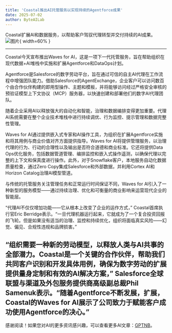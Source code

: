 ```yaml
---
title: 'Coastal推出AI托管服务以实现持续的Agentforce成果'
date: 2025-07-02
author: ByteAILab
---
```


Coastal扩展AI和数据服务，以帮助客户驾驭代理转型并交付持续的AI成果。![图片](https://ai-techpark.com/wp-content/uploads/Coastal.jpg){ width=60% }

---
Coastal今天宣布推出Waves for AI，这是一项下一代托管服务，旨在帮助组织在现代数据+AI堆栈中实施和扩展Agentforce和DataOps计划。

Agentforce是Salesforce的数字劳动平台，旨在通过可信的自主AI代理在工作流程中增强团队能力。借助Salesforce的AgentExchange，企业客户可以访问数百个由合作伙伴构建的即用型操作、主题和模板，并将能够访问经过严格安全审核的预验证模型上下文协议（MCP）服务器，以快速创建和部署他们的数字AI代理团队。

随着企业采用AI以释放强大的自动化和智能，治理和数据编排变得更加重要。代理AI系统需要在整个企业技术堆栈中进行持续调优、行为监控、提示管理和数据完整性管理。

Waves for AI通过提供嵌入式专家和AI操作工具，为组织在扩展Agentforce实施和将其用例与商业价值对齐方面提供指导。Waves for AI将提供管理服务，以治理代理的行为、行动的合理性以及输出是否符合道德和商业标准。它还将提供Data Ops优化服务，包括数据管道管理、编排监控和嵌入式操作遥测，以确保代理以完整的上下文和保真度进行操作。此外，对于Snowflake客户，本地服务自动化数据质量检查，通过Zero Copy集成Salesforce和外部数据，并利用Cortex AI和Horizon Catalog治理AI模型管道。

与传统的托管服务关注管理任务和正常运行时间保证不同，Waves for AI引入了一种新型的服务模型——通过持续治理、优化和可衡量的商业影响来运营现代企业的智能层。

“代理AI不仅仅增加功能——它从根本上改变了企业的运作方式，” Coastal首席执行官Eric Berridge表示。“一旦代理机器运行起来，它就成为了一个复合投资回报的飞轮。但是如果没有适当的治理、监控和持续优化，组织将面临真实风险——幻觉、偏见、合规性违规和品牌损害。”

“组织需要一种新的劳动模型，以释放人类与AI共事的全部潜力。Coastal是一个关键的合作伙伴，帮助我们共同客户识别和开发具体用例，确保为数字劳动的扩展提供量身定制和有效的AI解决方案，” Salesforce全球联盟与渠道及外包服务提供商高级副总裁Phil Samenuk表示。“随着Agentforce不断发展，扩展，Coastal的Waves for AI展示了公司致力于赋能客户成功使用Agentforce的决心。”
---
感谢阅读！如果您对AI的更多资讯感兴趣，可以查看更多AI文章：[GPTNB](https://gptnb.com)。